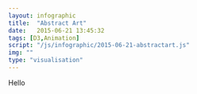 ```yaml
---
layout: infographic
title:  "Abstract Art"
date:   2015-06-21 13:45:32
tags: [D3,Animation]
script: "/js/infographic/2015-06-21-abstractart.js"
img: ""
type: "visualisation"
---
```


Hello